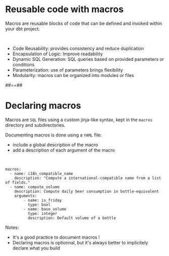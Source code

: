 <!-- .slide -->
# Reusable code with macros

Macros are reusable blocks of code that can be defined and invoked within your dbt project.

<br/>

* Code Reusability: provides consistency and reduce duplication
* Encapsulation of Logic: Improve readability
* Dynamic SQL Generation: SQL queries based on provided parameters or conditions
* Parameterization: use of parameters brings flexibility
* Modularity: macros can be organized into modules or files

##==##
<!-- .slide: class="with-code" -->
# Declaring macros

Macros are `SQL` files using a custom jinja-like syntax, kept in the `macros` directory and subdirectories.

Documenting macros is done using a `YAML` file:
* include a global description of the macro
* add a description of each argument of the macro

<br/>

```yaml[]
macros:
  - name: i18n_compatible_name
    description: "Compute a international-compatible name from a list of fields."
  - name: compute_volume
    description: Compute daily beer consumption in bottle-equivalent
    arguments:
        - name: is_friday
          type: bool
        - name: base_volume
          type: integer
          description: Default volume of a bottle
```

Notes:
* It's a good practice to document macros !
* Declaring macros is optionnal, but it's always better to implicitely declare what you build
